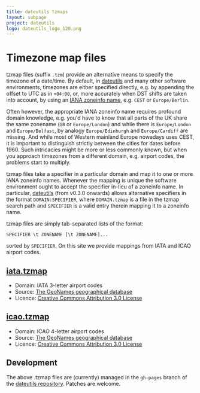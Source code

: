 ```yaml
---
title: dateutils tzmaps
layout: subpage
project: dateutils
logo: dateutils_logo_120.png
---
```


Timezone map files
==================

tzmap files (suffix `.tzm`) provide an alternative means to specify the
timezone of a date/time.  By default, in [dateutils][1] and many other
software environments, timezones are either specified directly, e.g. by
appending the offset to UTC as in `+04:00`, or, more accurately when
DST shifts are taken into account, by using an [IANA zoneinfo name][2],
e.g. `CEST` or `Europe/Berlin`.

Often however, the appropriate IANA zoneinfo name requires profound
domain knowledge, e.g. you'd have to know that all parts of the UK share
the same zonename (`GB` or `Europe/London`) and while there is
`Europe/London` and `Europe/Belfast`, by analogy `Europe/Edinburgh` and
`Europe/Cardiff` are missing.  And while most of Western mainland Europe
nowadays uses CEST, it is important to distinguish strictly between the
cities for dates before 1960.  Such intricacies might be more or less
commonly known, but when you approach timezones from a different domain,
e.g. airport codes, the problems start to multiply.

tzmap files take a specifier in a particular domain and map it to one or
more IANA zoneinfo names.  Whenever the mapping is unique the software
environment ought to accept the specifier in-lieu of a zoneinfo name.
In particular, [dateutils][1] (from v0.3.0 onwards) allows alternative
specifiers in the format `DOMAIN:SPECIFIER`, where `DOMAIN.tzmap` is a
file in the tzmap search path and `SPECIFIER` is a valid entry therein
mapping it to a zoneinfo name.

tzmap files are simply tab-separated lists of the format:

    SPECIFIER \t ZONENAME [\t ZONENAME]...

sorted by `SPECIFIER`.  On this site we provide mappings from IATA and
ICAO airport codes.

[iata.tzmap][5]
---------------

- Domain: IATA 3-letter airport codes
- Source: [The GeoNames geographical database][3]
- Licence: [Creative Commons Attribution 3.0 License][4]

[icao.tzmap][6]
---------------

- Domain: ICAO 4-letter airport codes
- Source: [The GeoNames geographical database][3]
- Licence: [Creative Commons Attribution 3.0 License][4]

Development
-----------

The above .tzmap files are (currently) managed in the `gh-pages` branch
of the [dateutils repository][7].  Patches are welcome.

  [1]: http://www.fresse.org/dateutils/
  [2]: http://www.iana.org/time-zones
  [3]: http://download.geonames.org/export/dump/
  [4]: http://creativecommons.org/licenses/by/3.0/
  [5]: http://www.fresse.org/dateutils/iata.tzmap
  [6]: http://www.fresse.org/dateutils/icao.tzmap
  [7]: https://github.com/hroptatyr/dateutils

<!--
  Local variables:
  mode: auto-fill
  fill-column: 72
  filladapt-mode: t
  End:
-->
